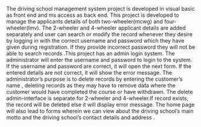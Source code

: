 The driving school management system project is developed in visual basic as front end and ms access as back end. 
This project is developed to manage the applicants details of both two-wheeler(mcwg) and four-wheeler(lmv). 
The 2-wheeler and 4-wheeler applicant details are added separately and user can search or modify the record whenever they desire 
by logging in with the correct username and password which they have given during registration. 
If they provide incorrect password they will not be able to search records .This project has an  admin login system. 
The administrator will enter the username and password to login to the system. If  the username and password are correct, 
it will open the next form. If the entered details are not correct, it will show the error message. 
The administrator’s purpose is to delete records  by entering the customer’s name , deleting records as they may have to 
remove data where the customer would have completed the course or have withdrawn. 
The delete admin-interface is separate for 2-wheeler and 4-wheeler.If record exists, the record will be deleted else it will display error 
message. The home page will also lead to forms wherein we can view about the driving school’s main motto and the driving school’s contact 
details and address .
